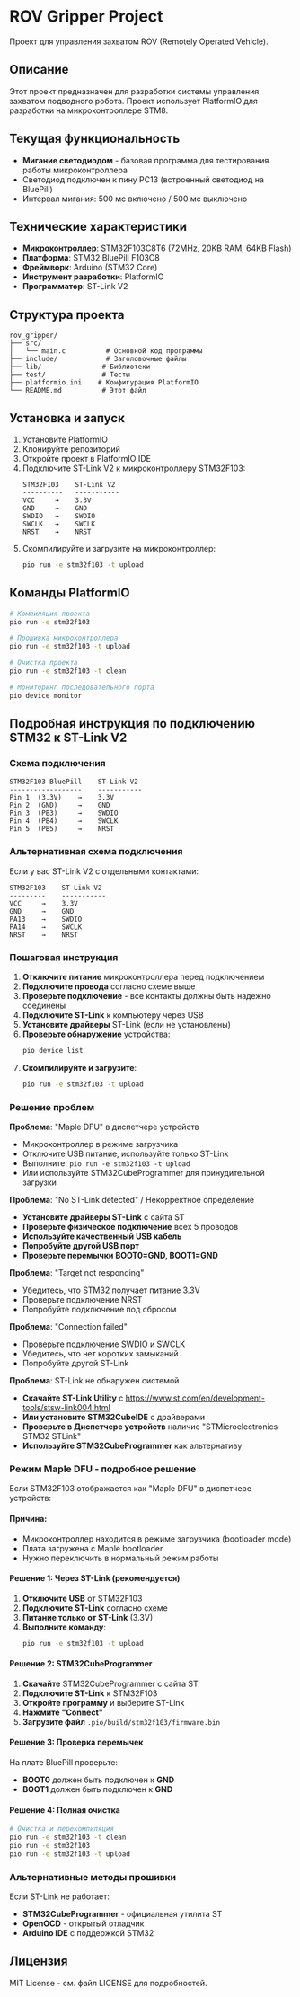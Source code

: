# ROV Gripper Project

Проект для управления захватом ROV (Remotely Operated Vehicle).

## Описание

Этот проект предназначен для разработки системы управления захватом подводного робота. Проект использует PlatformIO для разработки на микроконтроллере STM8.

## Текущая функциональность

- **Мигание светодиодом** - базовая программа для тестирования работы микроконтроллера
- Светодиод подключен к пину PC13 (встроенный светодиод на BluePill)
- Интервал мигания: 500 мс включено / 500 мс выключено

## Технические характеристики

- **Микроконтроллер**: STM32F103C8T6 (72MHz, 20KB RAM, 64KB Flash)
- **Платформа**: STM32 BluePill F103C8
- **Фреймворк**: Arduino (STM32 Core)
- **Инструмент разработки**: PlatformIO
- **Программатор**: ST-Link V2

## Структура проекта

```
rov_gripper/
├── src/
│   └── main.c          # Основной код программы
├── include/            # Заголовочные файлы
├── lib/               # Библиотеки
├── test/              # Тесты
├── platformio.ini    # Конфигурация PlatformIO
└── README.md          # Этот файл
```

## Установка и запуск

1. Установите PlatformIO
2. Клонируйте репозиторий
3. Откройте проект в PlatformIO IDE
4. Подключите ST-Link V2 к микроконтроллеру STM32F103:
   ```
   STM32F103    ST-Link V2
   ----------   -----------
   VCC     →    3.3V
   GND     →    GND  
   SWDIO   →    SWDIO
   SWCLK   →    SWCLK
   NRST    →    NRST
   ```
5. Скомпилируйте и загрузите на микроконтроллер:
   ```bash
   pio run -e stm32f103 -t upload
   ```

## Команды PlatformIO

```bash
# Компиляция проекта
pio run -e stm32f103

# Прошивка микроконтроллера
pio run -e stm32f103 -t upload

# Очистка проекта
pio run -e stm32f103 -t clean

# Мониторинг последовательного порта
pio device monitor
```

## Подробная инструкция по подключению STM32 к ST-Link V2

### Схема подключения

```
STM32F103 BluePill    ST-Link V2
------------------    -----------
Pin 1  (3.3V)    →    3.3V
Pin 2  (GND)     →    GND
Pin 3  (PB3)     →    SWDIO
Pin 4  (PB4)     →    SWCLK  
Pin 5  (PB5)     →    NRST
```

### Альтернативная схема подключения

Если у вас ST-Link V2 с отдельными контактами:
```
STM32F103    ST-Link V2
---------    -----------
VCC     →    3.3V
GND     →    GND
PA13    →    SWDIO
PA14    →    SWCLK
NRST    →    NRST
```

### Пошаговая инструкция

1. **Отключите питание** микроконтроллера перед подключением
2. **Подключите провода** согласно схеме выше
3. **Проверьте подключение** - все контакты должны быть надежно соединены
4. **Подключите ST-Link** к компьютеру через USB
5. **Установите драйверы** ST-Link (если не установлены)
6. **Проверьте обнаружение** устройства:
   ```bash
   pio device list
   ```
7. **Скомпилируйте и загрузите**:
   ```bash
   pio run -e stm32f103 -t upload
   ```

### Решение проблем

**Проблема**: "Maple DFU" в диспетчере устройств
- Микроконтроллер в режиме загрузчика
- Отключите USB питание, используйте только ST-Link
- Выполните: `pio run -e stm32f103 -t upload`
- Или используйте STM32CubeProgrammer для принудительной загрузки

**Проблема**: "No ST-Link detected" / Некорректное определение
- **Установите драйверы ST-Link** с сайта ST
- **Проверьте физическое подключение** всех 5 проводов
- **Используйте качественный USB кабель**
- **Попробуйте другой USB порт**
- **Проверьте перемычки BOOT0=GND, BOOT1=GND**

**Проблема**: "Target not responding"
- Убедитесь, что STM32 получает питание 3.3V
- Проверьте подключение NRST
- Попробуйте подключение под сбросом

**Проблема**: "Connection failed"
- Проверьте подключение SWDIO и SWCLK
- Убедитесь, что нет коротких замыканий
- Попробуйте другой ST-Link

**Проблема**: ST-Link не обнаружен системой
- **Скачайте ST-Link Utility** с https://www.st.com/en/development-tools/stsw-link004.html
- **Или установите STM32CubeIDE** с драйверами
- **Проверьте в Диспетчере устройств** наличие "STMicroelectronics STM32 STLink"
- **Используйте STM32CubeProgrammer** как альтернативу

### Режим Maple DFU - подробное решение

Если STM32F103 отображается как "Maple DFU" в диспетчере устройств:

#### Причина:
- Микроконтроллер находится в режиме загрузчика (bootloader mode)
- Плата загружена с Maple bootloader
- Нужно переключить в нормальный режим работы

#### Решение 1: Через ST-Link (рекомендуется)
1. **Отключите USB** от STM32F103
2. **Подключите ST-Link** согласно схеме
3. **Питание только от ST-Link** (3.3V)
4. **Выполните команду**:
   ```bash
   pio run -e stm32f103 -t upload
   ```

#### Решение 2: STM32CubeProgrammer
1. **Скачайте** STM32CubeProgrammer с сайта ST
2. **Подключите ST-Link** к STM32F103
3. **Откройте программу** и выберите ST-Link
4. **Нажмите "Connect"**
5. **Загрузите файл** `.pio/build/stm32f103/firmware.bin`

#### Решение 3: Проверка перемычек
На плате BluePill проверьте:
- **BOOT0** должен быть подключен к **GND**
- **BOOT1** должен быть подключен к **GND**

#### Решение 4: Полная очистка
```bash
# Очистка и перекомпиляция
pio run -e stm32f103 -t clean
pio run -e stm32f103
pio run -e stm32f103 -t upload
```

### Альтернативные методы прошивки

Если ST-Link не работает:
- **STM32CubeProgrammer** - официальная утилита ST
- **OpenOCD** - открытый отладчик
- **Arduino IDE** с поддержкой STM32

## Лицензия

MIT License - см. файл LICENSE для подробностей.

